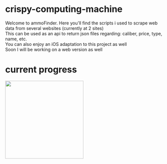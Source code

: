 # crispy-computing-machine

<p>
Welcome to ammoFinder. Here you'll find the scripts i used to scrape web data from several websites (currently at 2 sites)<br>
This can be used as an api to return json files regarding: caliber, price, type, name, etc.<br>
You can also enjoy an iOS adaptation to this project as well<br>
Soon I will be working on a web version as well<br>
</p>



# current progress
<img src="https://media.giphy.com/media/EmIXOdfmSz2L1Grivy/giphy.gif" width=250><br>
